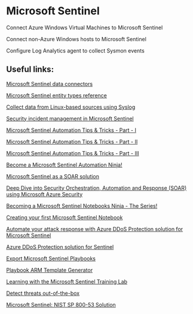  # Microsoft Sentinel

Connect Azure Windows Virtual Machines to Microsoft Sentinel

Connect non-Azure Windows hosts to Microsoft Sentinel

Configure Log Analytics agent to collect Sysmon events

Useful links:
--

[Microsoft Sentinel data connectors](https://learn.microsoft.com/en-us/azure/sentinel/connect-data-sources)

[Microsoft Sentinel entity types reference](https://learn.microsoft.com/en-us/azure/sentinel/entities-reference)

[Collect data from Linux-based sources using Syslog](https://learn.microsoft.com/en-us/azure/sentinel/connect-syslog)

[Security incident management in Microsoft Sentinel](https://learn.microsoft.com/en-us/training/modules/incident-management-sentinel/)

[Microsoft Sentinel Automation Tips & Tricks - Part - I](https://techcommunity.microsoft.com/t5/microsoft-sentinel-blog/microsoft-sentinel-automation-tips-amp-tricks-part-1-automation/ba-p/3558454)

[Microsoft Sentinel Automation Tips & Tricks - Part - II](https://techcommunity.microsoft.com/t5/microsoft-sentinel-blog/microsoft-sentinel-automation-tips-amp-tricks-part-2-playbooks/ba-p/3566369)

[Microsoft Sentinel Automation Tips & Tricks - Part - III](https://techcommunity.microsoft.com/t5/microsoft-sentinel-blog/microsoft-sentinel-automation-tips-amp-tricks-part-3-send-email/ba-p/3571716)

[Become a Microsoft Sentinel Automation Ninja!](https://techcommunity.microsoft.com/t5/microsoft-sentinel-blog/become-a-microsoft-sentinel-automation-ninja/ba-p/3563377)

[Microsoft Sentinel as a SOAR solution](https://learn.microsoft.com/en-us/azure/sentinel/automation)

[Deep Dive into Security Orchestration, Automation and Response (SOAR) using Microsoft Azure Security](https://www.youtube.com/watch?v=r1ZAjvYw5YI&list=PLmAptfqzxVEUD7-w180kVApknWHJCXf0j)

[Becoming a Microsoft Sentinel Notebooks Ninja - The Series!](https://techcommunity.microsoft.com/t5/microsoft-sentinel-blog/becoming-a-microsoft-sentinel-notebooks-ninja-the-series/ba-p/2693491)

[Creating your first Microsoft Sentinel Notebook](https://techcommunity.microsoft.com/t5/microsoft-sentinel-blog/creating-your-first-microsoft-sentinel-notebook/ba-p/2977745)

[Automate your attack response with Azure DDoS Protection solution for Microsoft Sentinel](https://azure.microsoft.com/da-dk/blog/automate-your-attack-response-with-azure-ddos-protection-solution-for-microsoft-sentinel/)

[Azure DDoS Protection solution for Sentinel](https://azuremarketplace.microsoft.com/en-us/marketplace/apps/azuresentinel.azure-sentinel-solution-azureddosprotection?exp=ubp8&tab=Overview)

[Export Microsoft Sentinel Playbooks](https://techcommunity.microsoft.com/t5/microsoft-sentinel-blog/export-microsoft-sentinel-playbooks-or-azure-logic-apps-with/ba-p/3275898)

[Playbook ARM Template Generator](https://github.com/Azure/Azure-Sentinel/tree/master/Tools/Playbook-ARM-Template-Generator)

[Learning with the Microsoft Sentinel Training Lab](https://github.com/Azure/Azure-Sentinel/blob/master/Solutions/Training/Azure-Sentinel-Training-Lab/Modules/Module-1-Setting-up-the-environment.md#exercise-2-deploy-the-azure-sentinel-training-lab-solution)

[Detect threats out-of-the-box](https://learn.microsoft.com/en-us/azure/sentinel/detect-threats-built-in)

[Microsoft Sentinel: NIST SP 800-53 Solution](https://techcommunity.microsoft.com/t5/public-sector-blog/microsoft-sentinel-nist-sp-800-53-solution/ba-p/3401307)

